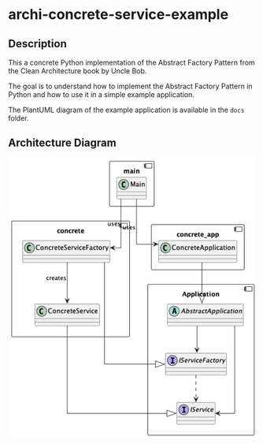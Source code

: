 # archi-concrete-service-example

## Description

This a concrete Python implementation of the Abstract Factory Pattern from the Clean Architecture book by Uncle Bob.

The goal is to understand how to implement the Abstract Factory Pattern in Python and how to use it in a simple example application.

The PlantUML diagram of the example application is available in the `docs` folder.

## Architecture Diagram

![diagram](out/docs/Archi-diagram/Archi-diagram.png)
